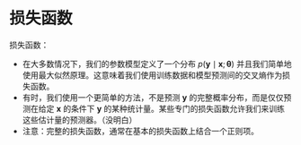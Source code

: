 

# 损失函数

损失函数：

- 在大多数情况下，我们的参数模型定义了一个分布 $p(\boldsymbol y\mid\boldsymbol x;\boldsymbol \theta)$ 并且我们简单地使用最大似然原理。这意味着我们使用训练数据和模型预测间的交叉熵作为损失函数。
- 有时，我们使用一个更简单的方法，不是预测 $\boldsymbol y$ 的完整概率分布，而是仅仅预测在给定 $\boldsymbol x$ 的条件下 $\boldsymbol y$ 的某种统计量。某些专门的损失函数允许我们来训练这些估计量的预测器。（没明白）
- 注意：完整的损失函数，通常在基本的损失函数上结合一个正则项。



